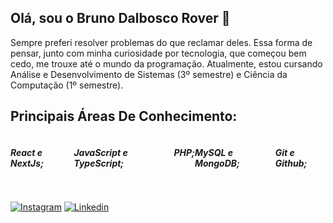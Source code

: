 ## Olá, sou o Bruno Dalbosco Rover 👋

Sempre preferi resolver problemas do que reclamar deles. Essa forma de pensar, junto com minha curiosidade por tecnologia, que começou bem cedo, me trouxe até o mundo da programação.
Atualmente, estou cursando Análise e Desenvolvimento de Sistemas (3º semestre) e Ciência da Computação (1º semestre).

## Principais Áreas De Conhecimento:

<div style= "display: flex">
  <h5>React e NextJs;</h5>
  <h5>JavaScript e TypeScript;</h5>
  <h5>PHP;</h5>
  <h5>MySQL e MongoDB;</h5>
  <h5>Git e Github;</h5>
</div>

##
[![Instagram](https://img.shields.io/badge/Instagram-E4405F?style=for-the-badge&logo=instagram&logoColor=white)](https://www.instagram.com/rov3rbruno/)
[![Linkedin](https://img.shields.io/badge/LinkedIn-0077B5?style=for-the-badge&logo=linkedin&logoColor=white)](https://www.linkedin.com/in/bruno-rover)
